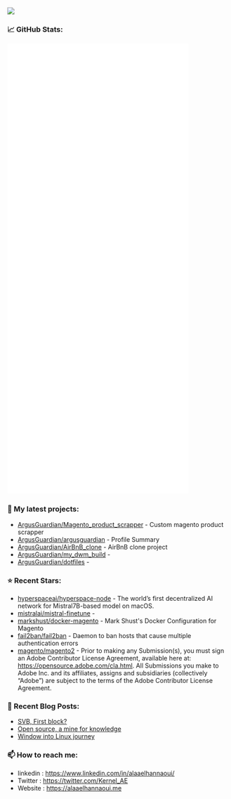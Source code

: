 <img align="center" src="https://media1.giphy.com/media/13HgwGsXF0aiGY/giphy.gif" />

### 📈 GitHub Stats:

<p align="left"><img src="https://raw.githubusercontent.com/Argusguardian/argusguardian/main/github-metrics.svg" /></p>

### 🌱 My latest projects:

- [ArgusGuardian/Magento_product_scrapper](https://github.com/ArgusGuardian/Magento_product_scrapper) - Custom magento product scrapper
- [ArgusGuardian/argusguardian](https://github.com/ArgusGuardian/argusguardian) - Profile Summary
- [ArgusGuardian/AirBnB_clone](https://github.com/ArgusGuardian/AirBnB_clone) - AirBnB clone project
- [ArgusGuardian/my_dwm_build](https://github.com/ArgusGuardian/my_dwm_build) - 
- [ArgusGuardian/dotfiles](https://github.com/ArgusGuardian/dotfiles) - 
### ⭐ Recent Stars:

- [hyperspaceai/hyperspace-node](https://github.com/hyperspaceai/hyperspace-node) - The world’s first decentralized AI network for Mistral7B-based model on macOS.
- [mistralai/mistral-finetune](https://github.com/mistralai/mistral-finetune) - 
- [markshust/docker-magento](https://github.com/markshust/docker-magento) - Mark Shust&#39;s Docker Configuration for Magento
- [fail2ban/fail2ban](https://github.com/fail2ban/fail2ban) - Daemon to ban hosts that cause multiple authentication errors
- [magento/magento2](https://github.com/magento/magento2) - Prior to making any Submission(s), you must sign an Adobe Contributor License Agreement, available here at: https://opensource.adobe.com/cla.html. All Submissions you make to Adobe Inc. and its affiliates, assigns and subsidiaries (collectively “Adobe”) are subject to the terms of the Adobe Contributor License Agreement.
### 📰 Recent Blog Posts:

- [SVB, First block?](https://alaaelhannaoui.me/blog/svb-collapse/)
- [Open source, a mine for knowledge](https://alaaelhannaoui.me/blog/open-source/)
- [Window into Linux journey](https://alaaelhannaoui.me/blog/window-to-linux/)

### 📫 How to reach me:

- linkedin : <https://www.linkedin.com/in/alaaelhannaoui/>
- Twitter : <https://twitter.com/Kernel_AE>
- Website : <https://alaaelhannaoui.me>
